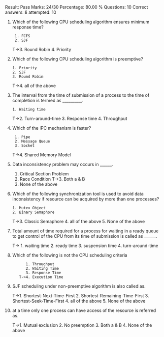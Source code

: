 Result: Pass
Marks: 24/30
Percentage: 80.00 %
Questions: 10
Correct answers: 8
attempted: 10


1. Which of the following CPU scheduling algorithm ensures minimum response time?

        1. FCFS
        2. SJF
     T->3. Round Robin
        4. Priority



2. Which of the following CPU scheduling algorithm is preemptive?


       1. Priority
       2. SJF
       3. Round Robin
    T->4. all of the above



3. The interval from the time of submission of a process to the time of completion is termed as __________.


       1. Waiting time
    T->2. Turn-around-time
       3. Response time
       4. Throughput



4. Which of the IPC mechanism is faster?


        1. Pipe
        2. Message Queue
        3. Socket
     T->4. Shared Memory Model



5. Data inconsistency problem may occurs in ______.


      1. Critical Section Problem
      2. Race Condition
   T->3. Both a & B
      4. None of the above



6. Which of the following synchronization tool is used to avoid data inconsistency if resource can be acquired by more than one processes?



       1. Mutex Object
       2. Binary Semaphore
    T->3. Classic Semaphore
       4. all of the above
       5. None of the above




7. Total amount of time required for a process for waiting in a ready queue to get control of the CPU from its time of submission is called as ______.

        
        
     T-> 1. waiting time
         2. ready time
         3. suspension time
         4. turn-around-time





8. Which of the following is not the CPU scheduling criteria


             1. Throughput
             2. Waiting Time
             3. Response Time
          T->4. Execution Time


9. SJF scheduling under non-preemptive algorithm is also called as.

      T->1. Shortest-Next-Time-First
          2. Shortest-Remaining-Time-First
          3. Shortest-Seek-Time-First
          4. all of the above
          5. None of the above




10. at a time only one process can have access of the resource is referred as.


       T->1. Mutual exclusion
          2. No preemption
          3. Both a & B
          4. None of the above